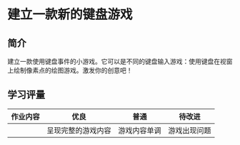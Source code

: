 # 建立一款新的键盘游戏

## 简介

建立一款使用键盘事件的小游戏。它可以是不同的键盘输入游戏：使用键盘在视窗上绘制像素点的绘图游戏。激发你的创意吧！

## 学习评量

| 作业内容 | 优良               | 普通         | 待改进       |
| -------- | ------------------ | ------------ | ------------ |
|          | 呈现完整的游戏内容 | 游戏内容单调 | 游戏出现问题 |
